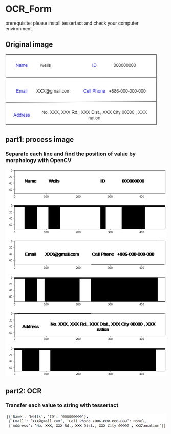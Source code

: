 # OCR_Form
prerequisite: please install tessertact and check your computer environment.
## Original image
![ori_img](ex.png)
## part1: process image
### Separate each line and find the position of value by morphology with OpenCV
![part1_img](separate_word.png)
## part2: OCR
### Transfer each value to string with tessertact
![part2_img](result.png)
